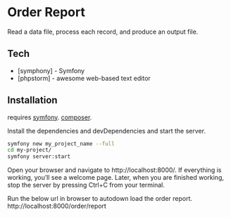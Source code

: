 # Order Report

Read a data file, process each record, and produce an output file.
## Tech
- [symphony] - Symfony
- [phpstorm] - awesome web-based text editor

## Installation

requires
[symfony](https://symfony.com/download).
[composer](https://getcomposer.org/download/).

Install the dependencies and devDependencies and start the server.

```sh
symfony new my_project_name --full
cd my-project/
symfony server:start
```
Open your browser and navigate to http://localhost:8000/. If everything is working, you’ll see a welcome page. Later, when you are finished working, stop the server by pressing Ctrl+C from your terminal.

Run the below url in browser to autodown load the order report.
http://localhost:8000/order/report